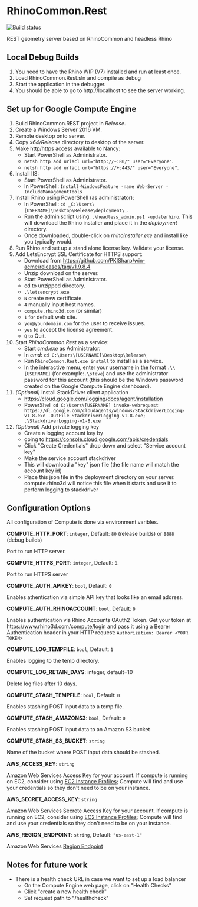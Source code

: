 # RhinoCommon.Rest

[![Build status](https://ci.appveyor.com/api/projects/status/unmnwi57we5nvnfi/branch/master?svg=true)](https://ci.appveyor.com/project/mcneel/compute-rhino3d/branch/master)

REST geometry server based on RhinoCommon and headless Rhino

## Local Debug Builds

1. You need to have the Rhino WIP (V7) installed and run at least once.
1. Load RhinoCommon.Rest.sln and compile as debug
1. Start the application in the debugger.
1. You should be able to go to http://localhost to see the server working.

## Set up for Google Compute Engine

1. Build RhinoCommon.REST project in _Release_.
1. Create a Windows Server 2016 VM.
1. Remote desktop onto server.
1. Copy _x64/Release_ directory to desktop of the server.
1. Make http/https access available to Nancy:
    - Start PowerShell as Administrator.
    - `netsh http add urlacl url="http://+:80/" user="Everyone"`.
    - `netsh http add urlacl url="https://+:443/" user="Everyone"`.
1. Install IIS:
    - Start PowerShell as Administrator.
    - In PowerShell: `Install-WindowsFeature -name Web-Server -IncludeManagementTools`
1. Install Rhino using PowerShell (as administrator):
    - In PowerShell: `cd _C:\Users\[USERNAME]\Desktop\Release\deployment\_`.
    - Run the admin script using: `.\headless_admin.ps1 -updaterhino`.  This will download the Rhino installer and place it in the _deployment_ directory.
    - Once downloaded, double-click on _rhinoinstaller.exe_ and install like you typically would.
1. Run Rhino and set up a stand alone license key.  Validate your license.
1. Add LetsEncrypt SSL Certificate for HTTPS support:
    - Download from https://github.com/PKISharp/win-acme/releases/tag/v1.9.8.4
    - Unzip download on the server.
    - Start PowerShell as Administrator.
    - cd to unzipped directory.
    - `.\letsencrypt.exe`
    - `N` create new certificate.
    - `4` manually input host names.
    - `compute.rhino3d.com` (or similar)
    - `1` for default web site.
    - `you@yourdomain.com` for the user to receive issues.
    - `yes` to accept the license agreement.
    - `Q` to Quit.
1. Start _RhinoCommon.Rest_ as a service:
    - Start _cmd.exe_ as Administrator.
    - In _cmd_: `cd C:\Users\[USERNAME]\Desktop\Release\`
    - Run `RhinoCommon.Rest.exe install` to install as a service.
    - In the interactive menu, enter your username in the format `.\\[USERNAME]` (for example:`.\steve`) and use the administrator password for this account (this should be the Windows password created on the Google Compute Engine dashboard).
1. _(Optional)_ Install StackDriver client application
    - https://cloud.google.com/logging/docs/agent/installation
    - PowerShell `cd C:\Users\[USERNAME]
invoke-webrequest https://dl.google.com/cloudagents/windows/StackdriverLogging-v1-8.exe -OutFile StackdriverLogging-v1-8.exe;
.\StackdriverLogging-v1-8.exe`
1. _(Optional)_ Add private logging key
    - Create a logging account key by
    - going to https://console.cloud.google.com/apis/credentials
    - Click "Create Credentials" drop down and select "Service account key"
    - Make the service account stackdriver
    - This will download a "key" json file (the file name will match the account key id)
    - Place this json file in the deployment directory on your server.  compute.rhino3d will notice this file when it starts and use it to perform logging to stackdriver

## Configuration Options ##
All configuration of Compute is done via environment varibles.

**COMPUTE_HTTP_PORT**: `integer`, Default: `80` (release builds) or `8888` (debug builds)

Port to run HTTP server. 

**COMPUTE_HTTPS_PORT**: `integer`, Default: `0`. 

Port to run HTTPS server

**COMPUTE_AUTH_APIKEY**: `bool`, Default: `0`

Enables athentication via simple API key that looks like an email address.

**COMPUTE_AUTH_RHINOACCOUNT**: `bool`, Default: `0`

Enables authentication via Rhino Accounts OAuth2 Token. Get your token at https://www.rhino3d.com/compute/login and pass it using a Bearer Authentication header in your HTTP request: `Authorization: Bearer <YOUR TOKEN>`

**COMPUTE_LOG_TEMPFILE**: `bool`, Default: `1`

Enables logging to the temp directory.

**COMPUTE_LOG_RETAIN_DAYS**: integer, default=10

Delete log files after 10 days.

**COMPUTE_STASH_TEMPFILE**: `bool`, Default: `0`

Enables stashing POST input data to a temp file.

**COMPUTE_STASH_AMAZONS3**: `bool`, Default: `0`

Enables stashing POST input data to an Amazon S3 bucket

**COMPUTE_STASH_S3_BUCKET**: `string`

Name of the bucket where POST input data should be stashed.

**AWS_ACCESS_KEY**: `string`

Amazon Web Services Access Key for your account. If compute is running on EC2, consider using [EC2 Instance Profiles](https://docs.aws.amazon.com/IAM/latest/UserGuide/id_roles_use_switch-role-ec2_instance-profiles.html); Compute will find and use your credentials so they don't need to be on your instance.

**AWS_SECRET_ACCESS_KEY**: `string`

Amazon Web Services Secrete Access Key for your account. If compute is running on EC2, consider using [EC2 Instance Profiles](https://docs.aws.amazon.com/IAM/latest/UserGuide/id_roles_use_switch-role-ec2_instance-profiles.html); Compute will find and use your credentials so they don't need to be on your instance.

**AWS_REGION_ENDPOINT**: `string`, Default: `"us-east-1"`

Amazon Web Services [Region Endpoint](https://docs.aws.amazon.com/general/latest/gr/rande.html)

## Notes for future work
- There is a health check URL in case we want to set up a load balancer
    - On the Compute Engine web page, click on "Health Checks"
    - Click "create a new health check"
    - Set request path to "/healthcheck"

